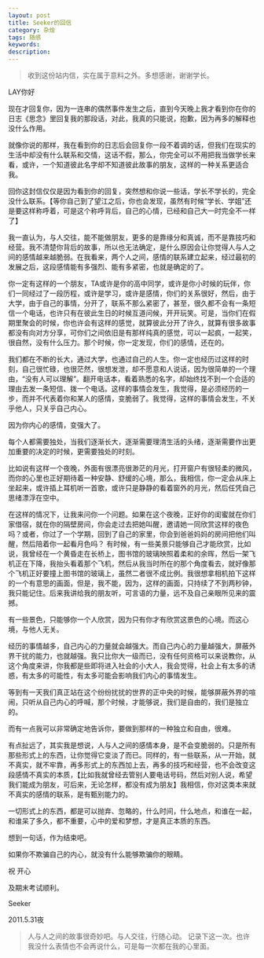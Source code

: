 ```yaml
---
layout: post
title: Seeker的回信
category: 杂烩
tags: 随感
keywords: 
description: 
---
```


>收到这份站内信，实在属于意料之外。多想感谢，谢谢学长。

LAY你好
 
现在才回复你，因为一连串的偶然事件发生之后，直到今天晚上我才看到你在你的日志《思念》里回复我的那段话，对此，我真的只能说，抱歉，因为再多的解释也没什么作用。
 
就像你说的那样，我在看到你的日志后会回复你一段不着调的话，但我们在现实的生活中却没有什么联系和交情，这话不假，那么，你完全可以不用把我当做学长来看，或许，一个知道彼此名字却不知道彼此故事的朋友，这样的一种关系更适合我。
 
回你这封信仅仅是因为看到你的回复，突然想和你说一些话，学长不学长的，完全没什么联系。【等你自己到了望江之后，你也会发现，虽然有时候“学长、学姐”还是要这样称呼着，可是这个称呼背后，自己的心情，已经和自己大一时完全不一样了】
 
我一直认为，与人交往，能不能做朋友，更多的是靠缘分和真诚，而不是靠技巧和经营。我不清楚你背后的故事，所以也无法确定，是什么原因会让你觉得人与人之间的感情越来越脆弱。在我看来，两个人之间，感情的联系建立起来，经过最初的发展之后，这段感情能有多强烈、能有多紧密，也就是确定的了。
 
你一定有这样的一个朋友，TA或许是你的高中同学，或许是你小时候的玩伴，你们一同经过了一段历程，或许是学习，或许是感情，你们的关系很好，然后，由于大学，由于自己的事情，分开了，联系不那么紧密了，甚至，很久都不会有一条短信一个电话，也许只有在彼此生日的时候互道问候，开开玩笑。可是，当你们在假期里聚会的时候，你也许会有这样的感觉，就算彼此分开了许久，就算有很多故事都没有向对方分享，可你们之间依旧是有那样纯真的感觉，可以一起疯，一起笑，很自然，没有什么压力。那个时候，你一定发现，你们的感情，还在的。
 
我们都在不断的长大，通过大学，也通过自己的人生。你一定也经历过这样的时刻，自己很忙碌，也很茫然，很想发泄，却不愿意和人说话，因为很简单的一个理由，“没有人可以理解”。翻开电话本，看着熟悉的名字，却始终找不到一个合适的理由去发一条短信、拨一个电话。这样的事情会发生，我觉得，是必须经历的一步，而并不代表着你和某人的感情，变脆弱了。我觉得，这样的事情会发生，不关乎他人，只关乎自己内心。
 
因为你内心的感情，变强大了。
 
每个人都需要独处，当我们逐渐长大，逐渐需要理清生活的头绪，逐渐需要作出更加重要的决定的时候，更需要独处的时刻。
 
比如说有这样一个夜晚，外面有很漂亮很渺茫的月光，打开窗户有很轻柔的微风，而你的心里也正好期待着一种安静、舒缓的心境，那么，我相信，你一定会从床上坐起来，或许插上耳机听一首歌，或许只是静静的看着窗外的月光，然后任凭自己思绪漂浮在空中。
 
在这样的情况下，让我来问你一个问题。如果在这个夜晚，正好你的闺蜜就在你们家借宿，就在你的隔壁房间，你会走过去把她叫醒，邀请她一同欣赏这样的夜色吗？或者，你过了一个学期，回到了自己的家里，你会到爸爸妈妈的房间把他们叫醒，然后陪着你一起看月色吗？
有时候，有一些美景只能够自己才能欣赏，比如说，我曾经在一个黄昏走在长桥上，图书馆的玻璃映照着柔和的余晖，然后一架飞机正在下降，我抬头看着那个飞机，然后从我当时所在的那个角度看去，就好像那个飞机正好要撞上图书馆的玻璃上，虽然二者很不成比例。我很想拿相机拍下这样的一个有意思的画面，但是，我不能，因为，这样的画面，只持续了不到两秒钟，我只能记住。后来我讲给我的朋友听，可言语的力量，远不及自己亲眼所见来的震撼。
 
有一些景色，只能够你一个人欣赏，因为只有你才有欣赏这景色的心境。而这心境，与他人无关。
 
经历的事情越多，自己内心的力量就会越强大。而自己内心的力量越强大，屏蔽外界干扰的能力，也就越强。我只比你大一级而已，没有任何资格可以来说教你，从这个角度来讲，你我都是些即将进入社会的小大人，我会觉得，社会上有太多的诱惑，有太多的可能性，有太多可能会影响我们内心的事情发生。
 
等到有一天我们真正站在这个纷纷扰扰的世界的正中央的时候，能够屏蔽外界的喧闹，只听从自己内心的呼喊，那个时候，才能够说，我们是自由的，我们是独立的。
 
而有一点我可以非常确定地告诉你，要做到那样的一种独立和自由，很难。
 
有点扯远了，其实我是想说，人与人之间的感情本身，是不会变脆弱的。只是所有那些形式上的东西，让你觉得它变淡了而已。同样的，有一些联系，从一开始，就不真实，就不牢靠，再多形式上的东西加上去，再多的技巧和经营，也不会改变这段感情不真实的本质，【比如我就曾经去管别人要电话号码，然后对别人说，希望我们能成为朋友，可后来，无论怎样，都没有成为朋友】我相信，你对这类本来就不真实的感情的联系，是有甄别能力的。
 
一切形式上的东西，都是可以抛弃、忽略的，什么时间，什么地点，和谁在一起，和谁呆了多久，都不重要，心中的爱和梦想，才是真正本质的东西。
 
想到一句话，作为结束吧。
 
如果你不欺骗自己的内心，就没有什么能够欺骗你的眼睛。
 
 
祝 开心

及期末考试顺利。


Seeker

2011.5.31夜
 
>人与人之间的故事很奇妙吧。与人交往，行随心动。
>记录下这一次。也许我没什么表情也不会再说什么，可是每一次都在我的心里面。